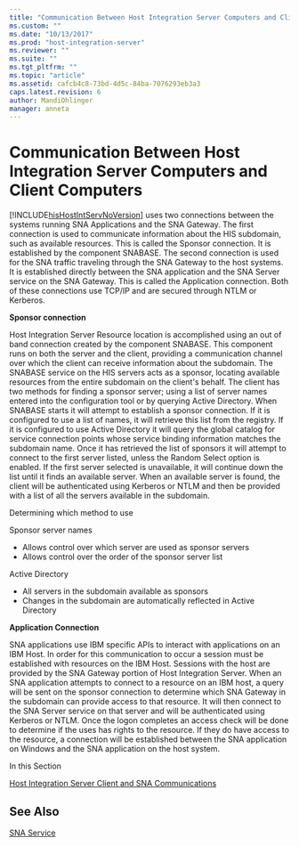 ```yaml
---
title: "Communication Between Host Integration Server Computers and Client Computers1 | Microsoft Docs"
ms.custom: ""
ms.date: "10/13/2017"
ms.prod: "host-integration-server"
ms.reviewer: ""
ms.suite: ""
ms.tgt_pltfrm: ""
ms.topic: "article"
ms.assetid: cafcb4c8-73bd-4d5c-84ba-7076293eb3a3
caps.latest.revision: 6
author: MandiOhlinger
manager: anneta
---
```

# Communication Between Host Integration Server Computers and Client Computers
[!INCLUDE[hisHostIntServNoVersion](../core/includes/hishostintservnoversion-md.md)] uses two connections between the systems running SNA Applications and the SNA Gateway.  The first connection is used to communicate information about the HIS subdomain, such as available resources.  This is called the Sponsor connection.  It is established by the component SNABASE.   The second connection is used for the SNA traffic traveling through the SNA Gateway to the host systems.  It is established directly between the SNA application and the SNA Server service on the SNA Gateway.  This is called the Application connection.  Both of these connections use TCP/IP and are secured through NTLM or Kerberos. 
 
**Sponsor connection**
 
Host Integration Server Resource location is accomplished using an out of band connection created by the component SNABASE.  This component runs on both the server and the client, providing a communication channel over which the client can receive information about the subdomain.  The SNABASE service on the HIS servers acts as a sponsor, locating available resources from the entire subdomain on the client's behalf.    The client has two methods for finding a sponsor server; using a list of server names entered into the configuration tool or by querying Active Directory.   When SNABASE starts it will attempt to establish a sponsor connection.  If it is configured to use a list of names, it will retrieve this list from the registry.  If it is configured to use Active Directory it will query the global catalog for service connection points whose service binding information matches the subdomain name.  Once it has retrieved the list of sponsors it will attempt to connect to the first server listed, unless the Random Select option is enabled.   If the first server selected is unavailable, it will continue down the list until it finds an available server.  When an available server is found, the client will be authenticated using Kerberos or NTLM and then be provided with a list of all the servers available in the subdomain.  

Determining which method to use
 
Sponsor server names
* Allows control over which server are used as sponsor servers 
* Allows control over the order of the sponsor server list 
 
Active Directory
* All servers in the subdomain available as sponsors
* Changes in the subdomain are automatically reflected in Active Directory
 
**Application Connection**
 
SNA applications use IBM specific APIs to interact with applications on an IBM Host.  In order for this communication to occur a session must be established with resources on the IBM Host.  Sessions with the host are provided by the SNA Gateway portion of Host Integration Server.   When an SNA application attempts to connect to a resource on an IBM host, a query will be sent on the sponsor connection to determine which SNA Gateway in the subdomain can provide access to that resource.  It will then connect to the SNA Server service on that server and will be authenticated using Kerberos or NTLM.   Once the logon completes an access check will be done to determine if the uses has rights to the resource.  If they do have access to the resource, a connection will be established between the SNA application on Windows and the SNA application on the host system.  
  
 In this Section  
  
 [Host Integration Server Client and SNA Communications](../core/host-integration-server-client-and-sna-communications.md)  
  
## See Also  
 [SNA Service](../core/sna-service.md)